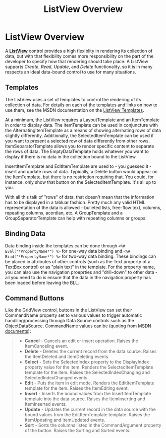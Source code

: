 ﻿---
title: ListView Overview
---
# ListView Overview

A [**ListView**](http://msdn.microsoft.com/en-us/library/vstudio/system.web.ui.webcontrols.listview(v=vs.100).aspx#introduction) control provides a high flexiblity in rendering its collection of data, but with that flexibility comes more responsibility on the part of the developer to specify how that rendering should take place. A ListView supports *Create*, *Read*, *Update*, and *Delete* functionality, so it is in many respects an ideal data-bound control to use for many situations.

## Templates

The ListView uses a set of templates to control the rendering of its collection of data. For details on each of the templates and links on how to use them, see the MSDN documentation on the [ListView Templates](http://msdn.microsoft.com/en-us/library/vstudio/system.web.ui.webcontrols.listview(v=vs.100).aspx#templates).

At a minimum, the ListView requires a LayoutTemplate and an ItemTemplate in order to display data. The ItemTemplate can be used in conjuncture with the AlternatingItemTemplate as a means of showing alternating rows of data slightly differently. Additionally, the SelectedItemTemplate can be used if you want to present a selected row of data differently from other rows. ItemSeparatorTemplate allows you to render specific content to separate the rows of data. The EmptyDataTemplate holds whatever you want to display if there is no data in the collection bound to the ListView.

InsertItemTemplate and EditItemTemplate are used to - you guessed it - insert and update rows of data. Typically, a Delete button would appear on the ItemTemplate, but there is no restriction requiring that. You could, for instance, only show that button on the SelectedItemTemplate. It's all up to you.

With all this talk of "rows" of data, that doesn't mean that the information has to be displayed in a tabluar fashion. Pretty much any valid HTML representation of the data is allowed - bulleted lists, free-flow text, columns, repeating columns, acordian, etc. A GroupTemplate and a GroupSeparatorTemplate can help with repeating columns or groups.

## Binding Data

Data binding inside the templates can be done through `<%# Eval("*PropertyName*") %>` for one-way data binding and `<%# Bind("*PropertyName*") %>` for two-way data binding. These bindings can be placed in attributes of other controls (such as the Text property of a TextBox control) or as "plain text" in the template. For the property name, you can also use the navigation proeprties and "drill-down" to other data - all you need to do is ensure that the data in the navigation property has been loaded before leaving the BLL.

## Command Buttons

Like the GridView control, buttons in the ListView can set their CommandName property set to various values to trigger automatic handlilng/processing through Data Source controls such as the ObjectDataSource. CommandName values can be (quoting from [MSDN documents](http://msdn.microsoft.com/en-us/library/vstudio/system.web.ui.webcontrols.listview(v=vs.100).aspx#data_operations)):

> - **Cancel** \- Cancels an edit or insert operation. Raises the ItemCanceling event.
> - **Delete** \- Deletes the current record from the data source. Raises the ItemDeleted and ItemDeleting events.
> - **Select** \- Sets the SelectedIndex property to the DisplayIndex property value for the item. Renders the SelectedItemTemplate template for the item. Raises the SelectedIndexChanging and SelectedIndexChanged events.
> - **Edit** \- Puts the item in edit mode. Renders the EditItemTemplate template for the item. Raises the ItemEditing event.
> - **Insert** \- Inserts the bound values from the InsertItemTemplate template into the data source. Raises the ItemInserting and ItemInserted events.
> - **Update** \- Updates the current record in the data source with the bound values from the EditItemTemplate template. Raises the ItemUpdating and ItemUpdated events.
> - **Sort** \- Sorts the columns listed in the CommandArgument property of the button. Raises the Sorting and Sorted events.
